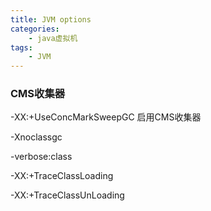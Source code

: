 ```yaml
---
title: JVM options
categories: 
    - java虚拟机
tags: 
    - JVM
---
```




### CMS收集器
-XX:+UseConcMarkSweepGC     启用CMS收集器

-Xnoclassgc

-verbose:class

-XX:+TraceClassLoading

-XX:+TraceClassUnLoading
